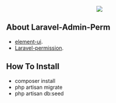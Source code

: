 <p align="center"><img src="https://laravel.com/assets/img/components/logo-laravel.svg"></p>


## About Laravel-Admin-Perm

- [element-ui](http://element.eleme.io).
- [Laravel-permission](https://github.com/spatie/laravel-permission).

## How To Install
 
- composer install
- php artisan migrate
- php artisan db:seed